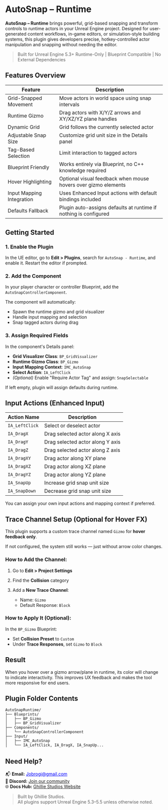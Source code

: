 # AutoSnap – Runtime

<div style="margin-top: 1rem;"></div>

**AutoSnap – Runtime** brings powerful, grid-based snapping and transform controls to runtime actors in your Unreal Engine project. Designed for user-generated content workflows, in-game editors, or simulation-style building systems, this plugin gives developers precise, hotkey-controlled actor manipulation and snapping without needing the editor.

> Built for Unreal Engine 5.3+
> Runtime-Only | Blueprint Compatible | No External Dependencies

<div style="margin-top: 1rem;"></div>

## Features Overview

<div style="margin-top: 1rem;"></div>

| Feature                   | Description                                                      |
| ------------------------- | ---------------------------------------------------------------- |
| Grid-Snapped Movement     | Move actors in world space using snap intervals                  |
| Runtime Gizmo             | Drag actors with X/Y/Z arrows and XY/XZ/YZ plane handles         |
| Dynamic Grid              | Grid follows the currently selected actor                        |
| Adjustable Snap Size      | Customize grid unit size in the Details panel                    |
| Tag-Based Selection       | Limit interaction to tagged actors                               |
| Blueprint Friendly        | Works entirely via Blueprint, no C++ knowledge required          |
| Hover Highlighting        | Optional visual feedback when mouse hovers over gizmo elements   |
| Input Mapping Integration | Uses Enhanced Input actions with default bindings included       |
| Defaults Fallback         | Plugin auto-assigns defaults at runtime if nothing is configured |

<div style="margin-top: 2rem;"></div>

## Getting Started

<div style="margin-top: 1rem;"></div>

### 1. Enable the Plugin

In the UE editor, go to **Edit > Plugins**, search for `AutoSnap - Runtime`, and enable it. Restart the editor if prompted.

### 2. Add the Component

In your player character or controller Blueprint, add the `AutoSnapControllerComponent`.

The component will automatically:

- Spawn the runtime gizmo and grid visualizer
- Handle input mapping and selection
- Snap tagged actors during drag

### 3. Assign Required Fields

In the component's Details panel:

- **Grid Visualizer Class**: `BP_GridVisualizer`
- **Runtime Gizmo Class**: `BP_Gizmo`
- **Input Mapping Context**: `IMC_AutoSnap`
- **Select Action**: `IA_LeftClick`
- _(Optional)_ Enable "Require Actor Tag" and assign: `SnapSelectable`

If left empty, plugin will assign defaults during runtime.

## Input Actions (Enhanced Input)

<div style="margin-top: 1rem;"></div>

| Action Name    | Description                      |
| -------------- | -------------------------------- |
| `IA_LeftClick` | Select or deselect actor         |
| `IA_DragX`     | Drag selected actor along X axis |
| `IA_DragY`     | Drag selected actor along Y axis |
| `IA_DragZ`     | Drag selected actor along Z axis |
| `IA_DragXY`    | Drag actor along XY plane        |
| `IA_DragXZ`    | Drag actor along XZ plane        |
| `IA_DragYZ`    | Drag actor along YZ plane        |
| `IA_SnapUp`    | Increase grid snap unit size     |
| `IA_SnapDown`  | Decrease grid snap unit size     |

You can assign your own input actions and mapping context if preferred.

## Trace Channel Setup (Optional for Hover FX)

<div style="margin-top: 1rem;"></div>

This plugin supports a custom trace channel named `Gizmo` for **hover feedback only**.

If not configured, the system still works — just without arrow color changes.

### How to Add the Channel:

1. Go to **Edit > Project Settings**
2. Find the **Collision** category
3. Add a **New Trace Channel**:

   - Name: `Gizmo`
   - Default Response: `Block`

### How to Apply It (Optional):

In the `BP_Gizmo` Blueprint:

- Set **Collision Preset** to `Custom`
- Under **Trace Responses**, set `Gizmo` to `Block`

## Result

When you hover over a gizmo arrow/plane in runtime, its color will change to indicate interactivity.
This improves UX feedback and makes the tool more responsive for end users.

## Plugin Folder Contents

<pre><code>AutoSnapRuntime/
├── Blueprints/
│   ├── BP_Gizmo
│   ├── BP_GridVisualizer
├── Components/
│   └── AutoSnapControllerComponent
├── Input/
│   ├── IMC_AutoSnap
│   └── IA_LeftClick, IA_DragX, IA_SnapUp...</code></pre>
<div style="margin-top: 2rem;"></div>

<h2>Need Help?</h2>

<ul style="list-style: none; padding-left: 0;">
  <li>
    📬 <strong>Email:</strong>
    <span id="email" style="cursor: pointer; color: #00f; text-decoration: underline;" onclick="copyEmail()">
      Jobrogi@gmail.com
    </span>
    <span id="copiedMsg" style="color: green; margin-left: 10px; display: none;">✔️ Copied!</span>
  </li>
  <li>
    💬 <strong>Discord:</strong>
    <a href="https://discord.gg/AFVyqXBSRW" target="_blank" rel="noopener noreferrer">
      Join our community
    </a>
  </li>
  <li>
    🌐 <strong>Docs Hub:</strong>
    <a href="https://jobrogi.github.io/GhillieStudios" target="_blank" rel="noopener noreferrer">
      Ghillie Studios Website
    </a>
  </li>
</ul>

<blockquote>
  Built by Ghillie Studios.<br>
  All plugins support Unreal Engine 5.3–5.5 unless otherwise noted.
</blockquote>

<script>
  function copyEmail() {
    navigator.clipboard.writeText("Jobrogi@gmail.com").then(() => {
      const msg = document.getElementById("copiedMsg");
      msg.style.display = "inline";
      setTimeout(() => {
        msg.style.display = "none";
      }, 2000);
    });
  }
</script>
